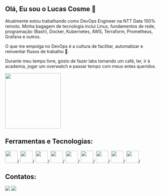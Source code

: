 ## Olá, Eu sou o Lucas Cosme 👋
Atualmente estou trabalhando como DevOps Engineer na NTT Data 100% remoto. Minha bagagem de tecnologia inclui Linux, fundamentos de rede, programação (Bash), Docker, Kubernetes, AWS, Terraform, Prometheus, Grafana e outros.

O que me empolga no DevOps é a cultura de facilitar, automatizar e reinventar fluxos de trabalho 🧡.

Durante meu tempo livre, gosto de fazer labs tomando um café, ler, ir à academia, jogar um overwatch e passar tempo com meus entes queridos.


<div>
<img loading="lazy" height="180em" src="https://github-readme-stats.vercel.app/api?username=lucascosm3&show_icons=true"/>
</div>
  
## Ferramentas e Tecnologias:
<img src="https://cdn.jsdelivr.net/gh/devicons/devicon/icons/linux/linux-original.svg" width="40" height="40"/>/
<img src="https://cdn.jsdelivr.net/gh/devicons/devicon/icons/docker/docker-original-wordmark.svg" width="40" height="40"/>/
<img src="https://cdn.jsdelivr.net/gh/devicons/devicon/icons/kubernetes/kubernetes-plain-wordmark.svg" width="40" height="40"/>/
<img src="https://cdn.jsdelivr.net/gh/devicons/devicon/icons/git/git-original-wordmark.svg" width="40" height="40"/>/
<img src="https://cdn.jsdelivr.net/gh/devicons/devicon/icons/amazonwebservices/amazonwebservices-original-wordmark.svg" width="40" height="40"/>/
<img src="https://cdn.jsdelivr.net/gh/devicons/devicon/icons/azure/azure-original-wordmark.svg" width="40" height="40"/>/
<img src="https://cdn.jsdelivr.net/gh/devicons/devicon/icons/terraform/terraform-original-wordmark.svg" width="40" height="40"/>/
<img src="https://cdn.jsdelivr.net/gh/devicons/devicon/icons/prometheus/prometheus-original-wordmark.svg" width="40" height="40"/>/
<img src="https://cdn.jsdelivr.net/gh/devicons/devicon/icons/grafana/grafana-original-wordmark.svg" width="40" height="40"/>/

## Contatos:
<div>
<a href = "mailto:lcds1944@gmail.com"><img loading="lazy" src="https://img.shields.io/badge/Gmail-D14836?style=for-the-badge&logo=gmail&logoColor=white" target="_blank"></a>
<a href="https://www.linkedin.com/in/lucas-cosme-7413a2196" target="_blank"><img loading="lazy" src="https://img.shields.io/badge/-LinkedIn-%230077B5?style=for-the-badge&logo=linkedin&logoColor=white" target="_blank"></a>   
</div>
